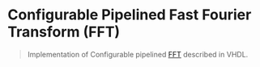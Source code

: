 # Configurable Pipelined Fast Fourier Transform (FFT)
> Implementation of Configurable pipelined [FFT](https://github.com/Mohamed-Sharaf/FFT/edit/main/docs/FFT.md) described in VHDL.
